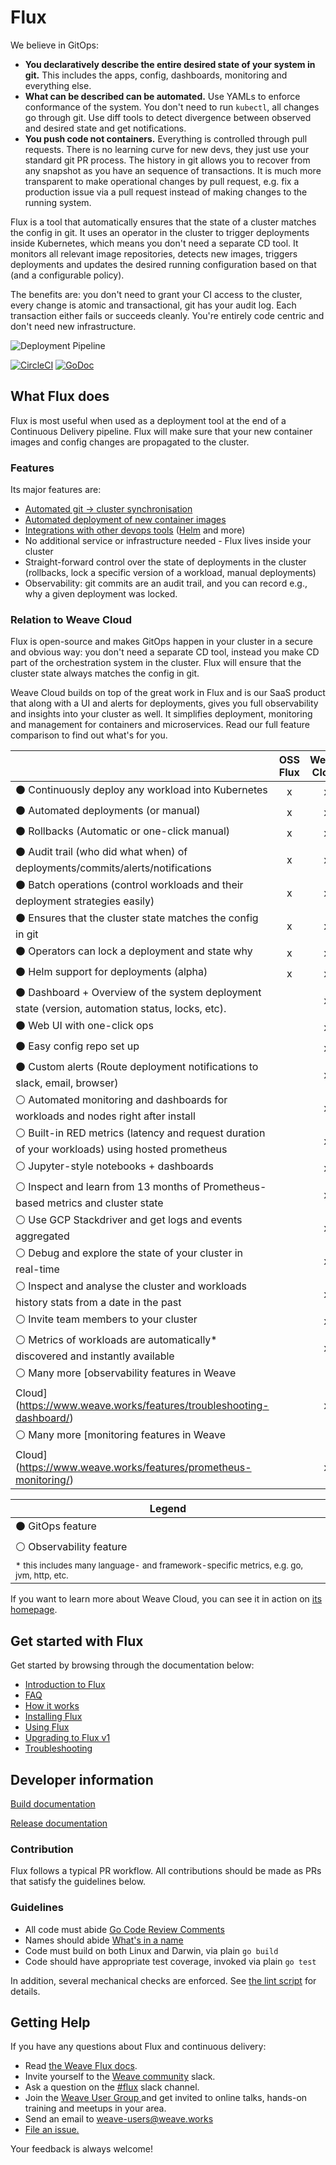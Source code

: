 # Flux

We believe in GitOps:

- **You declaratively describe the entire desired state of your
  system in git.** This includes the apps, config, dashboards,
  monitoring and everything else.
- **What can be described can be automated.** Use YAMLs to enforce
  conformance of the system. You don't need to run `kubectl`, all changes go
  through git. Use diff tools to detect divergence between observed and
  desired state and get notifications.
- **You push code not containers.** Everything is controlled through
  pull requests. There is no learning curve for new devs, they just use
  your standard git PR process. The history in git allows you to recover
  from any snapshot as you have an sequence of transactions. It is much
  more transparent to make operational changes by pull request, e.g.
  fix a production issue via a pull request instead of making changes to
  the running system.

Flux is a tool that automatically ensures that the state of a cluster
matches the config in git. It uses an operator in the cluster to trigger
deployments inside Kubernetes, which means you don't need a separate CD tool.
It monitors all relevant image repositories, detects new images, triggers
deployments and updates the desired running configuration based on that
(and a configurable policy).

The benefits are: you don't need to grant your CI access to the cluster, every
change is atomic and transactional, git has your audit log. Each transaction
either fails or succeeds cleanly. You're entirely code centric and don't need
new infrastructure.

![Deployment Pipeline](site/images/deployment-pipeline.png)

[![CircleCI](https://circleci.com/gh/weaveworks/flux.svg?style=svg)](https://circleci.com/gh/weaveworks/flux)
[![GoDoc](https://godoc.org/github.com/weaveworks/flux?status.svg)](https://godoc.org/github.com/weaveworks/flux)

## What Flux does

Flux is most useful when used as a deployment tool at the end of a
Continuous Delivery pipeline. Flux will make sure that your new
container images and config changes are propagated to the cluster.

### Features

Its major features are:

- [Automated git → cluster synchronisation](/site/introduction.md#automated-git-cluster-synchronisation)
- [Automated deployment of new container images](/site/introduction.md#automated-deployment-of-new-container-images)
- [Integrations with other devops tools](/site/introduction.md#integrations-with-other-devops-tools) ([Helm](/site/helm/helm-integration.md) and more)
- No additional service or infrastructure needed - Flux lives inside your
  cluster
- Straight-forward control over the state of deployments in the
  cluster (rollbacks, lock a specific version of a workload, manual
  deployments)
- Observability: git commits are an audit trail, and you can record
  e.g., why a given deployment was locked.

### Relation to Weave Cloud

Flux is open-source and makes GitOps happen in your cluster in a secure and
obvious way: you don't need a separate CD tool, instead you make CD part of
the orchestration system in the cluster. Flux will ensure that the cluster
state always matches the config in git.

Weave Cloud builds on top of the great work in Flux and is our SaaS product
that along with a UI and alerts for deployments, gives you full
observability and insights into your cluster as well. It simplifies
deployment, monitoring and management for containers and microservices.
Read our full feature comparison to find out what's for you.

|                                                                                                         | OSS Flux | Weave Cloud |
| ------------------------------------------------------------------------------------------------------- |:--------:|:-----------:|
| &#x026AB; Continuously deploy any workload into Kubernetes                                              | x        | x           |
| &#x026AB; Automated deployments (or manual)                                                             | x        | x           |
| &#x026AB; Rollbacks (Automatic or one-click manual)                                                     | x        | x           |
| &#x026AB; Audit trail (who did what when) of deployments/commits/alerts/notifications                   | x        | x           |
| &#x026AB; Batch operations (control workloads and their deployment strategies easily)                   | x        | x           |
| &#x026AB; Ensures that the cluster state matches the config in git                                      | x        | x           |
| &#x026AB; Operators can lock a deployment and state why                                                 | x        | x           |
| &#x026AB; Helm support for deployments (alpha)                                                          | x        | x           |
| &#x026AB; Dashboard + Overview of the system deployment state (version, automation status, locks, etc). |          | x           |
| &#x026AB; Web UI with one-click ops                                                                     |          | x           |
| &#x026AB; Easy config repo set up                                                                       |          | x           |
| &#x026AB; Custom alerts (Route deployment notifications to slack, email, browser)                       |          | x           |
| &#x026AA; Automated monitoring and dashboards for workloads and nodes right after install               |          | x           |
| &#x026AA; Built-in RED metrics (latency and request duration of your workloads) using hosted prometheus |          | x           |
| &#x026AA; Jupyter-style notebooks + dashboards                                                          |          | x           |
| &#x026AA; Inspect and learn from 13 months of Prometheus-based metrics and cluster state                |          | x           |
| &#x026AA; Use GCP Stackdriver and get logs and events aggregated                                        |          | x           |
| &#x026AA; Debug and explore the state of your cluster in real-time                                      |          | x           |
| &#x026AA; Inspect and analyse the cluster and workloads history stats from a date in the past           |          | x           |
| &#x026AA; Invite team members to your cluster                                                           |          | x           |
| &#x026AA; Metrics of workloads are automatically* discovered and instantly available                    |          | x           |
| &#x026AA; Many more [observability features in Weave
                       Cloud](https://www.weave.works/features/troubleshooting-dashboard/)                |          | x           |
| &#x026AA; Many more [monitoring features in Weave
                       Cloud](https://www.weave.works/features/prometheus-monitoring/)                    |          | x           |

| Legend                                                                                             |
| -------------------------------------------------------------------------------------------------- |
| &#x026AB; GitOps feature                                                                           |
| &#x026AA; Observability feature                                                                    |
| <sup>* this includes many language- and framework-specific metrics, e.g. go, jvm, http, etc.</sup> |

If you want to learn more about Weave Cloud, you can see it in action on
[its homepage](https://www.weave.works/product/cloud/).

## Get started with Flux

Get started by browsing through the documentation below:

- [Introduction to Flux](/site/introduction.md)
- [FAQ](/site/faq.md)
- [How it works](/site/how-it-works.md)
- [Installing Flux](/site/installing.md)
- [Using Flux](/site/using.md)
- [Upgrading to Flux v1](/site/upgrading-to-1.0.md)
- [Troubleshooting](/site/troubleshooting.md)

## Developer information

[Build documentation](/site/building.md)

[Release documentation](/internal_docs/releasing.md)

### Contribution

Flux follows a typical PR workflow.
All contributions should be made as PRs that satisfy the guidelines below.

### Guidelines

- All code must abide [Go Code Review Comments](https://github.com/golang/go/wiki/CodeReviewComments)
- Names should abide [What's in a name](https://talks.golang.org/2014/names.slide#1)
- Code must build on both Linux and Darwin, via plain `go build`
- Code should have appropriate test coverage, invoked via plain `go test`

In addition, several mechanical checks are enforced.
See [the lint script](/lint) for details.

## <a name="help"></a>Getting Help

If you have any questions about Flux and continuous delivery:

- Read [the Weave Flux docs](https://github.com/weaveworks/flux/tree/master/site).
- Invite yourself to the <a href="https://weaveworks.github.io/community-slack/" target="_blank">Weave community</a> slack.
- Ask a question on the [#flux](https://weave-community.slack.com/messages/flux/) slack channel.
- Join the <a href="https://www.meetup.com/pro/Weave/"> Weave User Group </a> and get invited to online talks, hands-on training and meetups in your area.
- Send an email to <a href="mailto:weave-users@weave.works">weave-users@weave.works</a>
- <a href="https://github.com/weaveworks/flux/issues/new">File an issue.</a>

Your feedback is always welcome!
